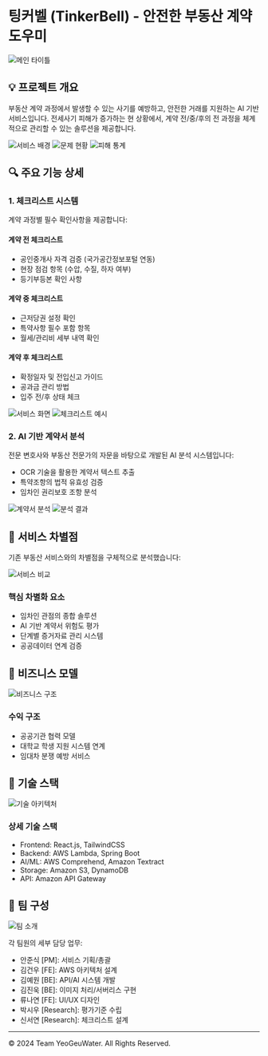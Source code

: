 # 팅커벨 (TinkerBell) - 안전한 부동산 계약 도우미

![메인 타이틀](./image/여그워뗘1.jpg)

## 💡 프로젝트 개요

부동산 계약 과정에서 발생할 수 있는 사기를 예방하고, 안전한 거래를 지원하는 AI 기반 서비스입니다. 전세사기 피해가 증가하는 현 상황에서, 계약 전/중/후의 전 과정을 체계적으로 관리할 수 있는 솔루션을 제공합니다.

![서비스 배경](./image/여그워뗘2.jpg)
![문제 현황](./image/여그워뗘3.jpg)
![피해 통계](./image/여그워뗘4.jpg)

## 🔍 주요 기능 상세

### 1. 체크리스트 시스템
계약 과정별 필수 확인사항을 제공합니다:

#### 계약 전 체크리스트
- 공인중개사 자격 검증 (국가공간정보포털 연동)
- 현장 점검 항목 (수압, 수질, 하자 여부)
- 등기부등본 확인 사항

#### 계약 중 체크리스트
- 근저당권 설정 확인
- 특약사항 필수 포함 항목
- 월세/관리비 세부 내역 확인

#### 계약 후 체크리스트
- 확정일자 및 전입신고 가이드
- 공과금 관리 방법
- 입주 전/후 상태 체크

![서비스 화면](./image/여그워뗘7.jpg)
![체크리스트 예시](./image/여그워뗘8.jpg)

### 2. AI 기반 계약서 분석
전문 변호사와 부동산 전문가의 자문을 바탕으로 개발된 AI 분석 시스템입니다:

- OCR 기술을 활용한 계약서 텍스트 추출
- 특약조항의 법적 유효성 검증
- 임차인 권리보호 조항 분석

![계약서 분석](./image/여그워뗘9.jpg)
![분석 결과](./image/여그워뗘10.jpg)

## 🌟 서비스 차별점

기존 부동산 서비스와의 차별점을 구체적으로 분석했습니다:

![서비스 비교](./image/여그워뗘11.jpg)

### 핵심 차별화 요소
- 임차인 관점의 종합 솔루션
- AI 기반 계약서 위험도 평가
- 단계별 증거자료 관리 시스템
- 공공데이터 연계 검증

## 📱 비즈니스 모델

![비즈니스 구조](./image/여그워뗘12.jpg)

### 수익 구조
- 공공기관 협력 모델
- 대학교 학생 지원 시스템 연계
- 임대차 분쟁 예방 서비스

## 🔧 기술 스택

![기술 아키텍처](./image/여그워뗘13.jpg)

### 상세 기술 스택
- Frontend: React.js, TailwindCSS
- Backend: AWS Lambda, Spring Boot
- AI/ML: AWS Comprehend, Amazon Textract
- Storage: Amazon S3, DynamoDB
- API: Amazon API Gateway

## 👥 팀 구성

![팀 소개](./image/여그워뗘14.jpg)

각 팀원의 세부 담당 업무:
- 안준식 [PM]: 서비스 기획/총괄
- 김건우 [FE]: AWS 아키텍처 설계
- 김예원 [BE]: API/AI 시스템 개발
- 김진욱 [BE]: 이미지 처리/서버리스 구현
- 류나연 [FE]: UI/UX 디자인
- 박시우 [Research]: 평가기준 수립
- 신서연 [Research]: 체크리스트 설계

---
© 2024 Team YeoGeuWater. All Rights Reserved.
